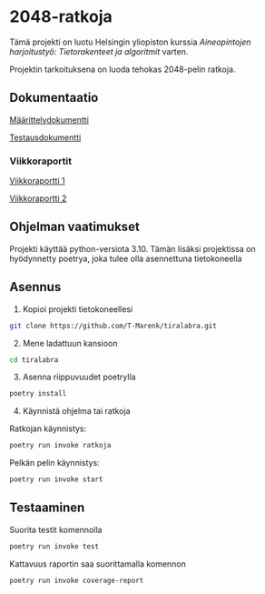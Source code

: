 # 2048-ratkoja

Tämä projekti on luotu Helsingin yliopiston kurssia *Aineopintojen harjoitustyö: Tietorakenteet ja algoritmit* varten. 

Projektin tarkoituksena on luoda tehokas 2048-pelin ratkoja.

## Dokumentaatio

[Määrittelydokumentti](./dokumentaatio/maarittelydokumentti.md)

[Testausdokumentti](./dokumentaatio/Testaus.md)

### Viikkoraportit

[Viikkoraportti 1](./dokumentaatio/viikkoraportit/viikkoraportti1.md)

[Viikkoraportti 2](./dokumentaatio/viikkoraportit/viikkoraportti2.md)

## Ohjelman vaatimukset

Projekti käyttää python-versiota 3.10. Tämän lisäksi projektissa on hyödynnetty poetrya, joka tulee olla asennettuna tietokoneella

## Asennus

1. Kopioi projekti tietokoneellesi
```bash
git clone https://github.com/T-Marenk/tiralabra.git
```

2. Mene ladattuun kansioon
```bash
cd tiralabra
```

3. Asenna riippuvuudet poetrylla
```bash
poetry install
```

4. Käynnistä ohjelma tai ratkoja

Ratkojan käynnistys:
```bash
poetry run invoke ratkoja
```

Pelkän pelin käynnistys:
```bash
poetry run invoke start
```

## Testaaminen

Suorita testit komennolla
```bash
poetry run invoke test
```

Kattavuus raportin saa suorittamalla komennon
```bash
poetry run invoke coverage-report
```
